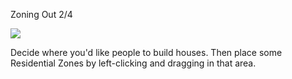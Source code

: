 Zoning Out 2/4

![](docs/images/tutorial-zone-1-[3].png)

Decide where you'd like people to build houses. Then place some Residential Zones by left-clicking and dragging in that area.

